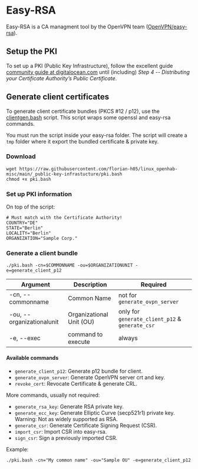 # Easy-RSA

Easy-RSA is a CA managment tool by the OpenVPN team ([OpenVPN/easy-rsa](https://github.com/OpenVPN/easy-rsa)).


## Setup the PKI

To set up a PKI (Public Key Infrastructure), follow the excellent guide [community guide at digitalocean.com](https://www.digitalocean.com/community/tutorials/how-to-set-up-and-configure-a-certificate-authority-ca-on-debian-10) until (including) *Step 4 -- Distributing your Certificate Authority’s Public Certificate*.

## Generate client certificates

To generate client certificate bundles (PKCS #12 / p12), use the [clientgen.bash](https://gist.github.com/florian-h05/598bd0ac7b2de05e3c63dd42f15c7d32#file-clientgen-bash) script.
This script wraps some openssl and easy-rsa commands.

You must run the script inside your easy-rsa folder.
The script will create a ``tmp`` folder where it export the bundled certificate & private key.

### Download
```shell
wget https://raw.githubusercontent.com/florian-h05/linux_openhab-misc/main/_public-key-infrastucture/pki.bash
chmod +x pki.bash
```

### Set up PKI information
On top of the script:
```shell
# Must match with the Certificate Authority!
COUNTRY="DE"
STATE="Berlin"
LOCALITY="Berlin"
ORGANIZATION="Sample Corp."
```

### Generate a client bundle
```shell
./pki.bash -cn=$COMMONNAME -ou=$ORGANIZATIONUNIT -e=generate_client_p12
```
Argument | Description | Required
-|-|-
-cn, --commonname | Common Name | not for ``generate_ovpn_server``
-ou, --organizationalunit | Organizational Unit (OU) | only for ``generate_client_p12`` & ``generate_csr`` 
-e, --exec | command to execute | always

#### Available commands
- ``generate_client_p12``: Generate p12 bundle for client.
- ``generate_ovpn_server``: Generate OpenVPN server crt and key.
- ``revoke_cert``: Revocate Certificate & generate CRL.
 
More commands, usually not required:
- ``generate_rsa_key``: Generate RSA private key.
- ``generate_ecc_key``: Generate Elliptic Curve (secp521r1) private key. Warning: Not as widely supported as RSA.
- ``generate_csr``: Generate Certificate Signing Request (CSR).
- ``import_csr``: Import CSR into easy-rsa.
- ``sign_csr``: Sign a previously imported CSR.

Example:
```shell
./pki.bash -cn="My common name" -ou="Sample OU" -e=generate_client_p12
```